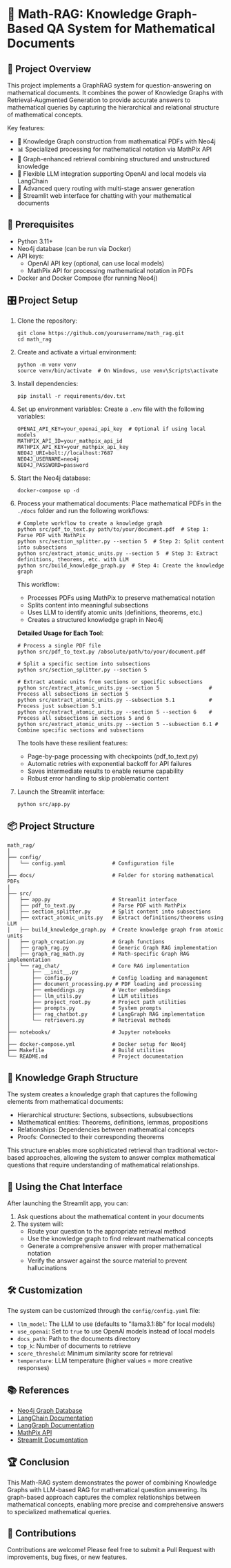 # 🧮 Math-RAG: Knowledge Graph-Based QA System for Mathematical Documents

## 🧭 Project Overview

This project implements a GraphRAG system for question-answering on mathematical documents. It combines the power of Knowledge Graphs with Retrieval-Augmented Generation to provide accurate answers to mathematical queries by capturing the hierarchical and relational structure of mathematical concepts.

Key features:
- 🧠 Knowledge Graph construction from mathematical PDFs with Neo4j
- 📊 Specialized processing for mathematical notation via MathPix API
- 🔄 Graph-enhanced retrieval combining structured and unstructured knowledge
- 🤖 Flexible LLM integration supporting OpenAI and local models via LangChain
- 🎯 Advanced query routing with multi-stage answer generation
- 📱 Streamlit web interface for chatting with your mathematical documents

## 🚧 Prerequisites

- Python 3.11+
- Neo4j database (can be run via Docker)
- API keys:
  - OpenAI API key (optional, can use local models)
  - MathPix API for processing mathematical notation in PDFs
- Docker and Docker Compose (for running Neo4j)

## 🎛 Project Setup

1. Clone the repository:
   ```
   git clone https://github.com/yourusername/math_rag.git
   cd math_rag
   ```

2. Create and activate a virtual environment:
   ```
   python -m venv venv
   source venv/bin/activate  # On Windows, use venv\Scripts\activate
   ```

3. Install dependencies:
   ```
   pip install -r requirements/dev.txt
   ```

4. Set up environment variables:
   Create a `.env` file with the following variables:
   ```
   OPENAI_API_KEY=your_openai_api_key  # Optional if using local models
   MATHPIX_API_ID=your_mathpix_api_id
   MATHPIX_API_KEY=your_mathpix_api_key
   NEO4J_URI=bolt://localhost:7687
   NEO4J_USERNAME=neo4j
   NEO4J_PASSWORD=password
   ```

5. Start the Neo4j database:
   ```
   docker-compose up -d
   ```

6. Process your mathematical documents:
   Place mathematical PDFs in the `./docs` folder and run the following workflows:

   ```
   # Complete workflow to create a knowledge graph
   python src/pdf_to_text.py path/to/your/document.pdf  # Step 1: Parse PDF with MathPix
   python src/section_splitter.py --section 5  # Step 2: Split content into subsections
   python src/extract_atomic_units.py --section 5  # Step 3: Extract definitions, theorems, etc. with LLM
   python src/build_knowledge_graph.py  # Step 4: Create the knowledge graph
   ```

   This workflow:
   - Processes PDFs using MathPix to preserve mathematical notation
   - Splits content into meaningful subsections
   - Uses LLM to identify atomic units (definitions, theorems, etc.)
   - Creates a structured knowledge graph in Neo4j

   **Detailed Usage for Each Tool**:
   ```
   # Process a single PDF file
   python src/pdf_to_text.py /absolute/path/to/your/document.pdf

   # Split a specific section into subsections
   python src/section_splitter.py --section 5

   # Extract atomic units from sections or specific subsections
   python src/extract_atomic_units.py --section 5                # Process all subsections in section 5
   python src/extract_atomic_units.py --subsection 5.1           # Process just subsection 5.1
   python src/extract_atomic_units.py --section 5 --section 6    # Process all subsections in sections 5 and 6
   python src/extract_atomic_units.py --section 5 --subsection 6.1 # Combine specific sections and subsections
   ```

   The tools have these resilient features:
   - Page-by-page processing with checkpoints (pdf_to_text.py)
   - Automatic retries with exponential backoff for API failures
   - Saves intermediate results to enable resume capability
   - Robust error handling to skip problematic content

7. Launch the Streamlit interface:
   ```
   python src/app.py
   ```

## 📦 Project Structure
```
math_rag/
│
├── config/
│   └── config.yaml               # Configuration file
│
├── docs/                         # Folder for storing mathematical PDFs
│
├── src/
│   ├── app.py                    # Streamlit interface
│   ├── pdf_to_text.py            # Parse PDF with MathPix
│   ├── section_splitter.py       # Split content into subsections
│   ├── extract_atomic_units.py   # Extract definitions/theorems using LLM
│   ├── build_knowledge_graph.py  # Create knowledge graph from atomic units
│   ├── graph_creation.py         # Graph functions
│   ├── graph_rag.py              # Generic Graph RAG implementation
│   ├── graph_rag_math.py         # Math-specific Graph RAG implementation
│   └── rag_chat/                 # Core RAG implementation
│       ├── __init__.py
│       ├── config.py             # Config loading and management
│       ├── document_processing.py # PDF loading and processing
│       ├── embeddings.py         # Vector embeddings
│       ├── llm_utils.py          # LLM utilities
│       ├── project_root.py       # Project path utilities
│       ├── prompts.py            # System prompts
│       ├── rag_chatbot.py        # LangGraph RAG implementation
│       └── retrievers.py         # Retrieval methods
│
├── notebooks/                    # Jupyter notebooks
│
├── docker-compose.yml            # Docker setup for Neo4j
├── Makefile                      # Build utilities
└── README.md                     # Project documentation
```

## 🔄 Knowledge Graph Structure

The system creates a knowledge graph that captures the following elements from mathematical documents:

- Hierarchical structure: Sections, subsections, subsubsections
- Mathematical entities: Theorems, definitions, lemmas, propositions
- Relationships: Dependencies between mathematical concepts
- Proofs: Connected to their corresponding theorems

This structure enables more sophisticated retrieval than traditional vector-based approaches, allowing the system to answer complex mathematical questions that require understanding of mathematical relationships.

## 🚀 Using the Chat Interface

After launching the Streamlit app, you can:

1. Ask questions about the mathematical content in your documents
2. The system will:
   - Route your question to the appropriate retrieval method
   - Use the knowledge graph to find relevant mathematical concepts
   - Generate a comprehensive answer with proper mathematical notation
   - Verify the answer against the source material to prevent hallucinations

## 🛠️ Customization

The system can be customized through the `config/config.yaml` file:

- `llm_model`: The LLM to use (defaults to "llama3.1:8b" for local models)
- `use_openai`: Set to `true` to use OpenAI models instead of local models
- `docs_path`: Path to the documents directory
- `top_k`: Number of documents to retrieve
- `score_threshold`: Minimum similarity score for retrieval
- `temperature`: LLM temperature (higher values = more creative responses)

## 📚 References

- [Neo4j Graph Database](https://neo4j.com/)
- [LangChain Documentation](https://python.langchain.com/docs/get_started/introduction)
- [LangGraph Documentation](https://langchain-ai.github.io/langgraph/)
- [MathPix API](https://mathpix.com/)
- [Streamlit Documentation](https://docs.streamlit.io/)

## 🏆 Conclusion

This Math-RAG system demonstrates the power of combining Knowledge Graphs with LLM-based RAG for mathematical question answering. Its graph-based approach captures the complex relationships between mathematical concepts, enabling more precise and comprehensive answers to specialized mathematical queries.

## 🤝 Contributions

Contributions are welcome! Please feel free to submit a Pull Request with improvements, bug fixes, or new features.
